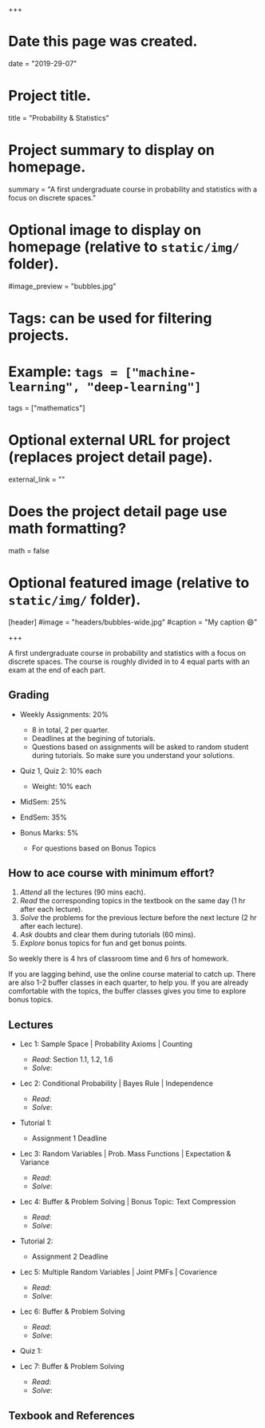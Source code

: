 +++
# Date this page was created.
date = "2019-29-07"

# Project title.
title = "Probability & Statistics"

# Project summary to display on homepage.
summary = "A first undergraduate course in probability and statistics with a focus on discrete spaces."

# Optional image to display on homepage (relative to `static/img/` folder).
#image_preview = "bubbles.jpg"

# Tags: can be used for filtering projects.
# Example: `tags = ["machine-learning", "deep-learning"]`
tags = ["mathematics"]

# Optional external URL for project (replaces project detail page).
external_link = ""

# Does the project detail page use math formatting?
math = false

# Optional featured image (relative to `static/img/` folder).
[header]
#image = "headers/bubbles-wide.jpg"
#caption = "My caption :smile:"

+++

A first undergraduate course in probability and statistics with a focus on discrete spaces. The course is roughly divided in to 4 equal parts with an exam at the end of each part.


## Grading
- Weekly Assignments: 20%
  - 8 in total, 2 per quarter.
  - Deadlines at the begining of tutorials.
  - Questions based on assignments will be asked to random student during tutorials. So make sure you understand your solutions.

- Quiz 1, Quiz 2: 10% each
  - Weight: 10% each

- MidSem: 25%

- EndSem: 35%

- Bonus Marks: 5%
  - For questions based on Bonus Topics

## How to ace course with minimum effort?
1. *Attend* all the lectures (90 mins each).
2. *Read* the corresponding topics in the textbook on the same day (1 hr after each lecture).
3. *Solve* the problems for the previous lecture before the next lecture (2 hr after each lecture).
4. *Ask* doubts and clear them during tutorials (60 mins).
5. *Explore* bonus topics for fun and get bonus points.

So weekly there is 4 hrs of classroom time and 6 hrs of homework.

If you are lagging behind, use the online course material to catch up. There are also 1-2 buffer classes in each quarter, to help you. If you are already comfortable with the topics, the buffer classes gives you time to explore bonus topics.


## Lectures

- Lec 1: Sample Space | Probability Axioms | Counting
    - *Read*: Section 1.1, 1.2, 1.6
    - *Solve*:

- Lec 2: Conditional Probability | Bayes Rule | Independence
    - *Read*:
    - *Solve*:

- Tutorial 1:
  - Assignment 1 Deadline

- Lec 3: Random Variables | Prob. Mass Functions | Expectation & Variance
    - *Read*:
    - *Solve*:

- Lec 4: Buffer & Problem Solving | Bonus Topic: Text Compression
    - *Read*:
    - *Solve*:

- Tutorial 2:
  - Assignment 2 Deadline

- Lec 5: Multiple Random Variables | Joint PMFs | Covarience
    - *Read*:
    - *Solve*:

- Lec 6: Buffer & Problem Solving
    - *Read*:
    - *Solve*:

- Quiz 1:

- Lec 7: Buffer & Problem Solving
    - *Read*:
    - *Solve*:


## Texbook and References
